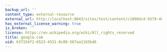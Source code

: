 ```yaml
---
backup_url: ''
content_type: external-resource
external_url: http://localhost:8043/sites/test/content/c1098dcd-9379-40bc-8f6d-38aa6475bc10/?ocw_resource_link_uuid=c1098dcd-9379-40bc-8f6d-38aa6475bc10&ocw_resource_link_suffix=
has_external_license_warning: true
is_broken: ''
license: https://en.wikipedia.org/wiki/All_rights_reserved
title: google.com
uid: 637154f2-6523-4531-8c08-587aa1165bd6
---
```

